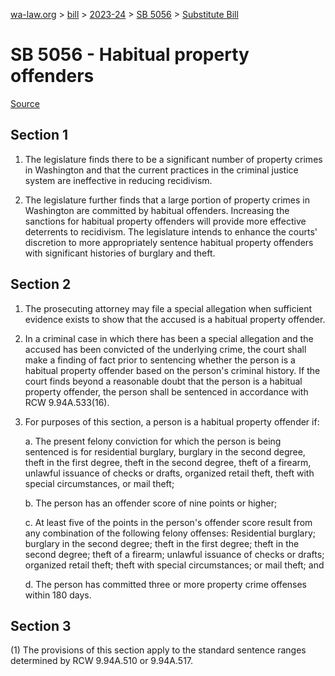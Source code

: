 [wa-law.org](/) > [bill](/bill/) > [2023-24](/bill/2023-24/) > [SB 5056](/bill/2023-24/sb/5056/) > [Substitute Bill](/bill/2023-24/sb/5056/S/)

# SB 5056 - Habitual property offenders

[Source](http://lawfilesext.leg.wa.gov/biennium/2023-24/Pdf/Bills/Senate%20Bills/5056-S.pdf)

## Section 1
1. The legislature finds there to be a significant number of property crimes in Washington and that the current practices in the criminal justice system are ineffective in reducing recidivism.

2. The legislature further finds that a large portion of property crimes in Washington are committed by habitual offenders. Increasing the sanctions for habitual property offenders will provide more effective deterrents to recidivism. The legislature intends to enhance the courts' discretion to more appropriately sentence habitual property offenders with significant histories of burglary and theft.

## Section 2
1. The prosecuting attorney may file a special allegation when sufficient evidence exists to show that the accused is a habitual property offender.

2. In a criminal case in which there has been a special allegation and the accused has been convicted of the underlying crime, the court shall make a finding of fact prior to sentencing whether the person is a habitual property offender based on the person's criminal history. If the court finds beyond a reasonable doubt that the person is a habitual property offender, the person shall be sentenced in accordance with RCW 9.94A.533(16).

3. For purposes of this section, a person is a habitual property offender if:

    a. The present felony conviction for which the person is being sentenced is for residential burglary, burglary in the second degree, theft in the first degree, theft in the second degree, theft of a firearm, unlawful issuance of checks or drafts, organized retail theft, theft with special circumstances, or mail theft;

    b. The person has an offender score of nine points or higher;

    c. At least five of the points in the person's offender score result from any combination of the following felony offenses: Residential burglary; burglary in the second degree; theft in the first degree; theft in the second degree; theft of a firearm; unlawful issuance of checks or drafts; organized retail theft; theft with special circumstances; or mail theft; and

    d. The person has committed three or more property crime offenses within 180 days.

## Section 3
(1) The provisions of this section apply to the standard sentence ranges determined by RCW 9.94A.510 or 9.94A.517.
